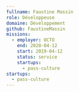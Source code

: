 ```yaml
---
fullname: Faustine Massin
role: Développeuse
domaine: Développement
github: FaustineMassin
missions:
  - employer: OCTO
    end: 2020-04-12
    start: 2019-04-12
    status: service
    startups:
      - pass-culture
startups:
  - pass-culture
---
```

